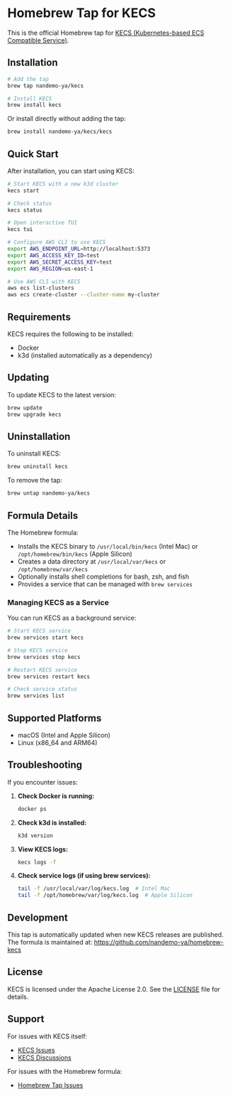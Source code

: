 # Homebrew Tap for KECS

This is the official Homebrew tap for [KECS (Kubernetes-based ECS Compatible Service)](https://github.com/nandemo-ya/kecs).

## Installation

```bash
# Add the tap
brew tap nandemo-ya/kecs

# Install KECS
brew install kecs
```

Or install directly without adding the tap:

```bash
brew install nandemo-ya/kecs/kecs
```

## Quick Start

After installation, you can start using KECS:

```bash
# Start KECS with a new k3d cluster
kecs start

# Check status
kecs status

# Open interactive TUI
kecs tui

# Configure AWS CLI to use KECS
export AWS_ENDPOINT_URL=http://localhost:5373
export AWS_ACCESS_KEY_ID=test
export AWS_SECRET_ACCESS_KEY=test
export AWS_REGION=us-east-1

# Use AWS CLI with KECS
aws ecs list-clusters
aws ecs create-cluster --cluster-name my-cluster
```

## Requirements

KECS requires the following to be installed:
- Docker
- k3d (installed automatically as a dependency)

## Updating

To update KECS to the latest version:

```bash
brew update
brew upgrade kecs
```

## Uninstallation

To uninstall KECS:

```bash
brew uninstall kecs
```

To remove the tap:

```bash
brew untap nandemo-ya/kecs
```

## Formula Details

The Homebrew formula:
- Installs the KECS binary to `/usr/local/bin/kecs` (Intel Mac) or `/opt/homebrew/bin/kecs` (Apple Silicon)
- Creates a data directory at `/usr/local/var/kecs` or `/opt/homebrew/var/kecs`
- Optionally installs shell completions for bash, zsh, and fish
- Provides a service that can be managed with `brew services`

### Managing KECS as a Service

You can run KECS as a background service:

```bash
# Start KECS service
brew services start kecs

# Stop KECS service
brew services stop kecs

# Restart KECS service
brew services restart kecs

# Check service status
brew services list
```

## Supported Platforms

- macOS (Intel and Apple Silicon)
- Linux (x86_64 and ARM64)

## Troubleshooting

If you encounter issues:

1. **Check Docker is running:**
   ```bash
   docker ps
   ```

2. **Check k3d is installed:**
   ```bash
   k3d version
   ```

3. **View KECS logs:**
   ```bash
   kecs logs -f
   ```

4. **Check service logs (if using brew services):**
   ```bash
   tail -f /usr/local/var/log/kecs.log  # Intel Mac
   tail -f /opt/homebrew/var/log/kecs.log  # Apple Silicon
   ```

## Development

This tap is automatically updated when new KECS releases are published. The formula is maintained at:
https://github.com/nandemo-ya/homebrew-kecs

## License

KECS is licensed under the Apache License 2.0. See the [LICENSE](https://github.com/nandemo-ya/kecs/blob/main/LICENSE) file for details.

## Support

For issues with KECS itself:
- [KECS Issues](https://github.com/nandemo-ya/kecs/issues)
- [KECS Discussions](https://github.com/nandemo-ya/kecs/discussions)

For issues with the Homebrew formula:
- [Homebrew Tap Issues](https://github.com/nandemo-ya/homebrew-kecs/issues)